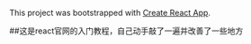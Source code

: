 This project was bootstrapped with [Create React App](https://github.com/facebookincubator/create-react-app).

##这是react官网的入门教程，自己动手敲了一遍并改善了一些地方
